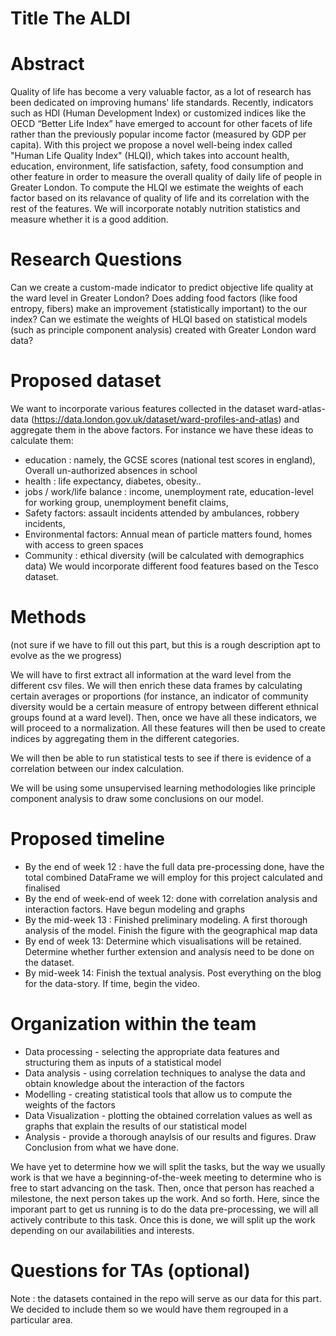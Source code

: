 # Title The ALDI
# Abstract
Quality of life has become a very valuable factor, as a lot of research has been dedicated on improving humans' life standards. Recently, indicators such as HDI (Human Development Index) or customized indices like the OECD “Better Life Index” have emerged to account for other facets of life rather than the previously popular income factor (measured by GDP per capita). With this project we propose a novel well-being index called "Human Life Quality Index" (HLQI), which takes into account health, education, environment, life satisfaction, safety, food consumption and other feature in order to measure the overall quality of daily life of people in Greater London. To compute the HLQI we estimate the weights of each factor based on its relavance of quality of life and its correlation with the rest of the features. We will incorporate notably nutrition statistics and measure whether it is a good addition.   
# Research Questions
 Can we create a custom-made indicator to predict objective life quality at the ward level in Greater London?
 Does adding food factors (like food entropy, fibers) make an improvement (statistically important) to the our index?
 Can we estimate the weights of HLQI based on statistical models (such as principle component analysis) created with Greater London ward data?
# Proposed dataset
We want to incorporate various features collected in the dataset ward-atlas-data (https://data.london.gov.uk/dataset/ward-profiles-and-atlas) and aggregate them in the above factors. For instance we have these ideas to calculate them:
* education : namely, the GCSE scores (national test scores in england), Overall un-authorized absences in school 
* health : life expectancy, diabetes, obesity.. 
* jobs / work/life balance : income, unemployment rate, education-level for working group, unemployment benefit claims, 
* Safety factors: assault incidents attended by ambulances, robbery incidents, 
* Environmental factors: Annual mean of particle matters found, homes with access to green spaces
* Community : ethical diversity (will be calculated with demographics data)
We would incorporate different food features based on the Tesco dataset.
# Methods
(not sure if we have to fill out this part, but this is a rough description apt to evolve as the we progress)

We will have to first extract all information at the ward level from the different csv files. We will then enrich these data frames by calculating certain averages or proportions (for instance, an indicator of community diversity would be a certain measure of entropy between different ethnical groups found at a ward level). Then, once we have all these indicators, we will proceed to a normalization. All these features will then be used to create indices by aggregating them in the different categories. 

We will then be able to run statistical tests to see if there is evidence of a correlation between our index calculation.

We will be using some unsupervised learning methodologies like principle component analysis to draw some conclusions on our model. 



# Proposed timeline
* By the end of week 12 : have the full data pre-processing done, have the total combined DataFrame we will employ for this project calculated and finalised
* By the end of week-end of week 12: done with correlation analysis and interaction factors. Have begun modeling and graphs
* By the mid-week 13 : Finished preliminary modeling. A first thorough analysis of the model. Finish the figure with the geographical map data
* By end of week 13: Determine which visualisations will be retained. Determine whether further extension and analysis need to be done on the dataset. 
* By mid-week 14: Finish the textual analysis. Post everything on the blog for the data-story. If time, begin the video. 

# Organization within the team
* Data processing - selecting the appropriate data features and structuring them as inputs of a statistical model
* Data analysis - using correlation techniques to analyse the data and obtain knowledge about the interaction of the factors
* Modelling - creating statistical tools that allow us to compute the weights of the factors
* Data Visualization - plotting the obtained correlation values as well as graphs that explain the results of our statistical model
* Analysis - provide a thorough anaylsis of our results and figures. Draw Conclusion from what we have done. 

We have yet to determine how we will split the tasks, but the way we usually work is that we have a beginning-of-the-week meeting to determine who is free to start advancing on the task. Then, once that person has reached a milestone, the next person takes up the work. And so forth. Here, since the imporant part to get us running is to do the data pre-processing, we will all actively contribute to this task. Once this is done, we will split up the work depending on our availabilities and interests. 

# Questions for TAs (optional)
Note : the datasets contained in the repo will serve as our data for this part. We decided to include them so we would have them regrouped in a particular area. 


